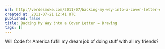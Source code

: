 ```yaml
---
url: http://verdesmoke.com/2011/07/backing-my-way-into-a-cover-letter-drawing/
created_at: 2011-07-21 12:41 UTC
published: false
title: Backing My Way into a Cover Letter = Drawing
tags: []
---
```


Will Code for America fulfill my dream job of doing stuff with all my friends?
